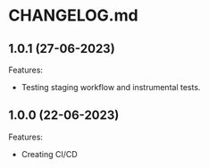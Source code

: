 # CHANGELOG.md

## 1.0.1 (27-06-2023)

Features:

- Testing staging workflow and instrumental tests.

## 1.0.0 (22-06-2023)

Features:

- Creating CI/CD

